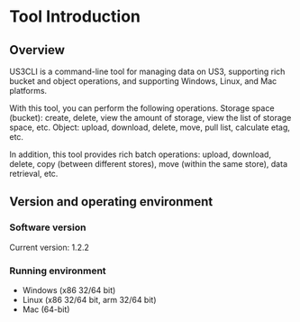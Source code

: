 # Tool Introduction

## Overview

US3CLI is a command-line tool for managing data on US3, supporting rich bucket and object operations, and supporting Windows, Linux, and Mac platforms.


With this tool, you can perform the following operations.
Storage space (bucket): create, delete, view the amount of storage, view the list of storage space, etc.
Object: upload, download, delete, move, pull list, calculate etag, etc.

In addition, this tool provides rich batch operations: upload, download, delete, copy (between different stores), move (within the same store), data retrieval, etc.

## Version and operating environment

### Software version

Current version: 1.2.2

### Running environment

- Windows (x86 32/64 bit)
- Linux (x86 32/64 bit, arm 32/64 bit)
- Mac (64-bit)